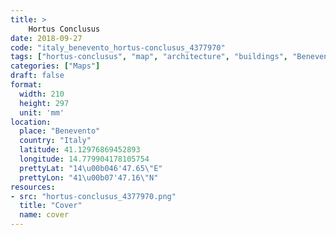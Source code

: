 ```yaml
---
title: > 
    Hortus Conclusus
date: 2018-09-27
code: "italy_benevento_hortus-conclusus_4377970"
tags: ["hortus-conclusus", "map", "architecture", "buildings", "Benevento", "Italy"]
categories: ["Maps"]
draft: false
format:
  width: 210
  height: 297
  unit: 'mm'
location:
  place: "Benevento"
  country: "Italy"
  latitude: 41.12976869452893
  longitude: 14.779904178105754
  prettyLat: "14\u00b046'47.65\"E"
  prettyLon: "41\u00b07'47.16\"N"
resources:
- src: "hortus-conclusus_4377970.png"
  title: "Cover"
  name: cover
---
```

